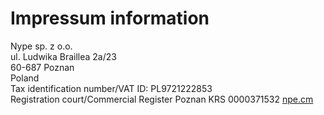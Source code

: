 # Impressum information

Nype sp. z o.o.<br>
ul. Ludwika Braillea 2a/23<br>
60-687 Poznan<br>
Poland<br>
Tax identification number/VAT ID: PL9721222853<br>
Registration court/Commercial Register Poznan KRS 0000371532
[npe.cm](https://npe.cm)

